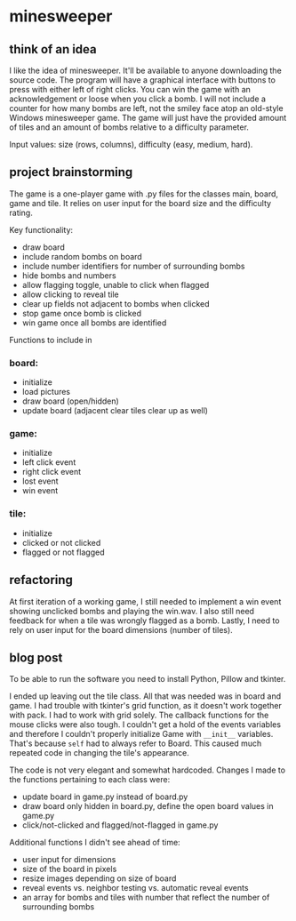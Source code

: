 # minesweeper

## think of an idea

I like the idea of minesweeper. It'll be available to anyone downloading the source code. The program will have a graphical interface with buttons to press with either left of right clicks. You can win the game with an acknowledgement or loose when you click a bomb. I will not include a counter for how many bombs are left, not the smiley face atop an old-style Windows minesweeper game. The game will just have the provided amount of tiles and an amount of bombs relative to a difficulty parameter.

Input values: size (rows, columns), difficulty (easy, medium, hard).

## project brainstorming

The game is a one-player game with .py files for the classes main, board, game and tile. It relies on user input for the board size and the difficulty rating.

Key functionality:
- draw board
- include random bombs on board
- include number identifiers for number of surrounding bombs
- hide bombs and numbers
- allow flagging toggle, unable to click when flagged
- allow clicking to reveal tile
- clear up fields not adjacent to bombs when clicked
- stop game once bomb is clicked
- win game once all bombs are identified

Functions to include in 

### board:
- initialize
- load pictures
- draw board (open/hidden)
- update board (adjacent clear tiles clear up as well)

### game:
- initialize
- left click event
- right click event
- lost event
- win event

### tile:
- initialize
- clicked or not clicked
- flagged or not flagged

## refactoring
At first iteration of a working game, I still needed to implement a win event showing unclicked bombs and playing the win.wav. I also still need feedback for when a tile was wrongly flagged as a bomb. Lastly, I need to rely on user input for the board dimensions (number of tiles).

## blog post

To be able to run the software you need to install Python, Pillow and tkinter.

I ended up leaving out the tile class. All that was needed was in board and game. I had trouble with tkinter's grid function, as it doesn't work together with pack. I had to work with grid solely. The callback functions for the mouse clicks were also tough. I couldn't get a hold of the events variables and therefore I couldn't properly initialize Game with `__init__` variables. That's because `self` had to always refer to Board. This caused much repeated code in changing the tile's appearance.

The code is not very elegant and somewhat hardcoded. Changes I made to the functions pertaining to each class were:

- update board in game.py instead of board.py
- draw board only hidden in board.py, define the open board values in game.py
- click/not-clicked and flagged/not-flagged in game.py

Additional functions I didn't see ahead of time:

- user input for dimensions
- size of the board in pixels
- resize images depending on size of board
- reveal events vs. neighbor testing vs. automatic reveal events
- an array for bombs and tiles with number that reflect the number of surrounding bombs